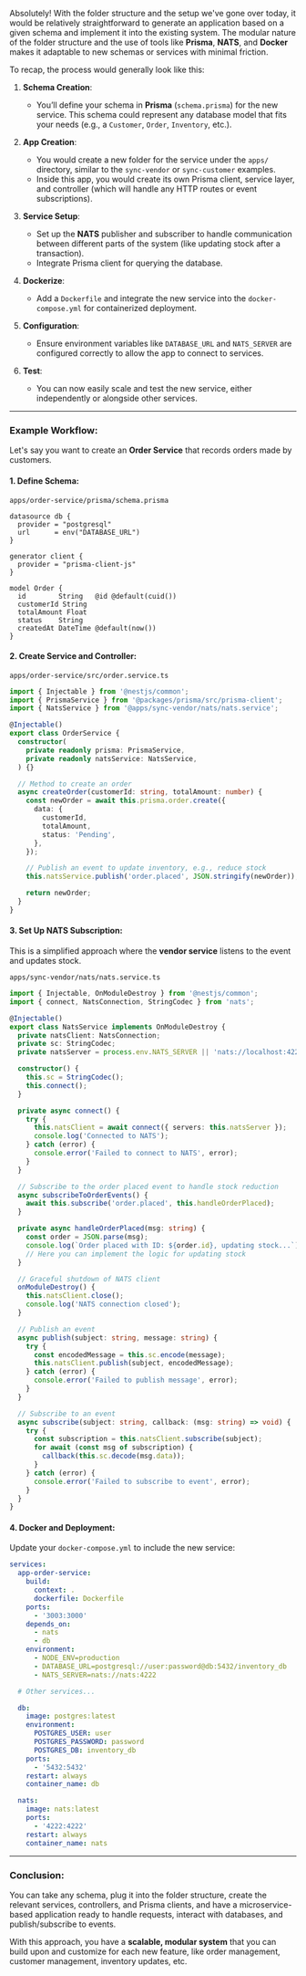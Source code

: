 Absolutely! With the folder structure and the setup we've gone over today, it would be relatively straightforward to generate an application based on a given schema and implement it into the existing system. The modular nature of the folder structure and the use of tools like **Prisma**, **NATS**, and **Docker** makes it adaptable to new schemas or services with minimal friction.

To recap, the process would generally look like this:

1. **Schema Creation**:

   - You’ll define your schema in **Prisma** (`schema.prisma`) for the new service. This schema could represent any database model that fits your needs (e.g., a `Customer`, `Order`, `Inventory`, etc.).

2. **App Creation**:

   - You would create a new folder for the service under the `apps/` directory, similar to the `sync-vendor` or `sync-customer` examples.
   - Inside this app, you would create its own Prisma client, service layer, and controller (which will handle any HTTP routes or event subscriptions).

3. **Service Setup**:

   - Set up the **NATS** publisher and subscriber to handle communication between different parts of the system (like updating stock after a transaction).
   - Integrate Prisma client for querying the database.

4. **Dockerize**:
   - Add a `Dockerfile` and integrate the new service into the `docker-compose.yml` for containerized deployment.
5. **Configuration**:
   - Ensure environment variables like `DATABASE_URL` and `NATS_SERVER` are configured correctly to allow the app to connect to services.
6. **Test**:
   - You can now easily scale and test the new service, either independently or alongside other services.

---

### Example Workflow:

Let's say you want to create an **Order Service** that records orders made by customers.

#### **1. Define Schema**:

`apps/order-service/prisma/schema.prisma`

```prisma
datasource db {
  provider = "postgresql"
  url      = env("DATABASE_URL")
}

generator client {
  provider = "prisma-client-js"
}

model Order {
  id        String   @id @default(cuid())
  customerId String
  totalAmount Float
  status    String
  createdAt DateTime @default(now())
}
```

#### **2. Create Service and Controller**:

`apps/order-service/src/order.service.ts`

```typescript
import { Injectable } from '@nestjs/common';
import { PrismaService } from '@packages/prisma/src/prisma-client';
import { NatsService } from '@apps/sync-vendor/nats/nats.service';

@Injectable()
export class OrderService {
  constructor(
    private readonly prisma: PrismaService,
    private readonly natsService: NatsService,
  ) {}

  // Method to create an order
  async createOrder(customerId: string, totalAmount: number) {
    const newOrder = await this.prisma.order.create({
      data: {
        customerId,
        totalAmount,
        status: 'Pending',
      },
    });

    // Publish an event to update inventory, e.g., reduce stock
    this.natsService.publish('order.placed', JSON.stringify(newOrder));

    return newOrder;
  }
}
```

#### **3. Set Up NATS Subscription**:

This is a simplified approach where the **vendor service** listens to the event and updates stock.

`apps/sync-vendor/nats/nats.service.ts`

```typescript
import { Injectable, OnModuleDestroy } from '@nestjs/common';
import { connect, NatsConnection, StringCodec } from 'nats';

@Injectable()
export class NatsService implements OnModuleDestroy {
  private natsClient: NatsConnection;
  private sc: StringCodec;
  private natsServer = process.env.NATS_SERVER || 'nats://localhost:4222';

  constructor() {
    this.sc = StringCodec();
    this.connect();
  }

  private async connect() {
    try {
      this.natsClient = await connect({ servers: this.natsServer });
      console.log('Connected to NATS');
    } catch (error) {
      console.error('Failed to connect to NATS', error);
    }
  }

  // Subscribe to the order placed event to handle stock reduction
  async subscribeToOrderEvents() {
    await this.subscribe('order.placed', this.handleOrderPlaced);
  }

  private async handleOrderPlaced(msg: string) {
    const order = JSON.parse(msg);
    console.log(`Order placed with ID: ${order.id}, updating stock...`);
    // Here you can implement the logic for updating stock
  }

  // Graceful shutdown of NATS client
  onModuleDestroy() {
    this.natsClient.close();
    console.log('NATS connection closed');
  }

  // Publish an event
  async publish(subject: string, message: string) {
    try {
      const encodedMessage = this.sc.encode(message);
      this.natsClient.publish(subject, encodedMessage);
    } catch (error) {
      console.error('Failed to publish message', error);
    }
  }

  // Subscribe to an event
  async subscribe(subject: string, callback: (msg: string) => void) {
    try {
      const subscription = this.natsClient.subscribe(subject);
      for await (const msg of subscription) {
        callback(this.sc.decode(msg.data));
      }
    } catch (error) {
      console.error('Failed to subscribe to event', error);
    }
  }
}
```

#### **4. Docker and Deployment**:

Update your `docker-compose.yml` to include the new service:

```yaml
services:
  app-order-service:
    build:
      context: .
      dockerfile: Dockerfile
    ports:
      - '3003:3000'
    depends_on:
      - nats
      - db
    environment:
      - NODE_ENV=production
      - DATABASE_URL=postgresql://user:password@db:5432/inventory_db
      - NATS_SERVER=nats://nats:4222

  # Other services...

  db:
    image: postgres:latest
    environment:
      POSTGRES_USER: user
      POSTGRES_PASSWORD: password
      POSTGRES_DB: inventory_db
    ports:
      - '5432:5432'
    restart: always
    container_name: db

  nats:
    image: nats:latest
    ports:
      - '4222:4222'
    restart: always
    container_name: nats
```

---

### Conclusion:

You can take any schema, plug it into the folder structure, create the relevant services, controllers, and Prisma clients, and have a microservice-based application ready to handle requests, interact with databases, and publish/subscribe to events.

With this approach, you have a **scalable, modular system** that you can build upon and customize for each new feature, like order management, customer management, inventory updates, etc.
